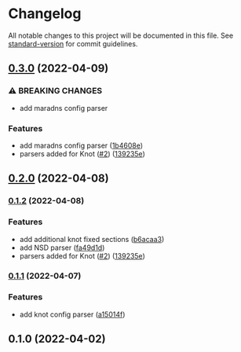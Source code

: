 # Changelog

All notable changes to this project will be documented in this file. See [standard-version](https://github.com/conventional-changelog/standard-version) for commit guidelines.

## [0.3.0](https://github.com/NicTool/dns-nameserver/compare/v0.1.0...v0.3.0) (2022-04-09)


### ⚠ BREAKING CHANGES

* add maradns config parser

### Features

* add maradns config parser ([1b4608e](https://github.com/NicTool/dns-nameserver/commit/1b4608e22b60250a67823851772538418e59d187))
* parsers added for Knot ([#2](https://github.com/NicTool/dns-nameserver/issues/2)) ([139235e](https://github.com/NicTool/dns-nameserver/commit/139235e8acd105ce872cddb22224e1470c972cbe))

## [0.2.0](https://github.com/NicTool/dns-nameserver/compare/v0.1.2...v0.2.0) (2022-04-08)

### [0.1.2](https://github.com/NicTool/dns-nameserver/compare/v0.1.0...v0.1.2) (2022-04-08)


### Features

* add additional knot fixed sections ([b6acaa3](https://github.com/NicTool/dns-nameserver/commit/b6acaa301de2247059ec13dc0c2701aa36a101a0))
* add NSD parser ([fa49d1d](https://github.com/NicTool/dns-nameserver/commit/fa49d1da91e3e3bb2ac40d03bdfe60ea71b03710))
* parsers added for Knot ([#2](https://github.com/NicTool/dns-nameserver/issues/2)) ([139235e](https://github.com/NicTool/dns-nameserver/commit/139235e8acd105ce872cddb22224e1470c972cbe))

### [0.1.1](https://github.com/NicTool/dns-nameserver/compare/v0.1.0...v0.1.1) (2022-04-07)


### Features

* add knot config parser ([a15014f](https://github.com/NicTool/dns-nameserver/commit/a15014f92268e361a4a37952d6e2c66173395083))

## 0.1.0 (2022-04-02)
